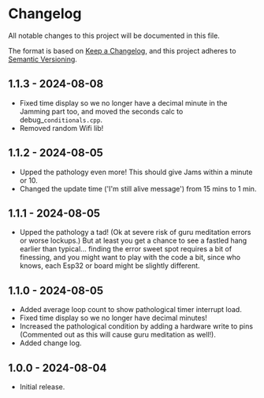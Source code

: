 
[//]: # (https://keepachangelog.com/en/1.1.0/)

# Changelog

All notable changes to this project will be documented in this file.

The format is based on [Keep a Changelog](https://keepachangelog.com/en/1.1.0/),
and this project adheres to [Semantic Versioning](https://semver.org/spec/v2.0.0.html).

## 1.1.3 - 2024-08-08

- Fixed time display so we no longer have a decimal minute in the Jamming part too, and moved the seconds calc to debug_`conditionals.cpp`.
- Removed random Wifi lib!

## 1.1.2 - 2024-08-05

- Upped the pathology even more!  This should give Jams within a minute or 10.
- Changed the update time ('I'm still alive message') from 15 mins to 1 min.

## 1.1.1 - 2024-08-05

- Upped the pathology a tad! (Ok at severe risk of guru meditation errors or worse lockups.)  But at least you get a chance to see a fastled hang earlier than typical...  finding the error sweet spot requires a bit of finessing, and you might want to play with the code a bit, since who knows, each Esp32 or board might be slightly different.

## 1.1.0 - 2024-08-05

- Added average loop count to show pathological timer interrupt load.
- Fixed time display so we no longer have decimal minutes!
- Increased the pathological condition by adding a hardware write to pins (Commented out as this will cause guru meditation as well!).
- Added change log.

## 1.0.0 - 2024-08-04

- Initial release.
